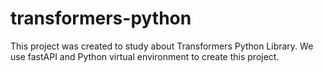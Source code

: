 # transformers-python
This project was created to study about Transformers Python Library. We use fastAPI and Python virtual environment to create this project.
